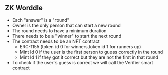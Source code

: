 ## ZK Worddle

- Each "answer" is a "round"
- Owner is the only person that can start a new round
- The round needs to have a minimum duration
- There needs to be a "winner" to start the next round
- The contract needs to be an NFT contract
    - ERC-1155 (token id 0 for winners,token id 1 for runners up)
    - Mint Id 0 if the user is the first person to guess correctly in the round
    - Mint Id 1 if they got it correct but they are not the first in that round
- To check if the user's guess is correct we will call the Verifier smart contract